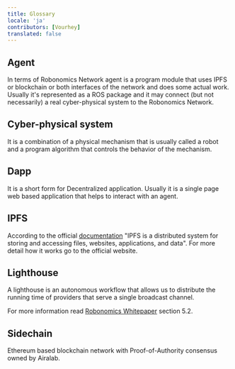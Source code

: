 ```yaml
---
title: Glossary
locale: 'ja' 
contributors: [Vourhey]
translated: false
---
```


## Agent

In terms of Robonomics Network agent is a program module that uses IPFS or blockchain or both interfaces of the network and does some actual work.
Usually it's represented as a ROS package and it may connect (but not necessarily) a real cyber-physical system to the Robonomics Network.

## Cyber-physical system

It is a combination of a physical mechanism that is usually called a robot and a program algorithm that controls the behavior of the mechanism.

## Dapp

It is a short form for Decentralized application. Usually it is a single page web based application that helps to interact with an agent.

## IPFS

According to the official [documentation](https://docs.ipfs.io/introduction/) "IPFS is a distributed system for storing and accessing files, websites, applications, and data".
For more detail how it works go to the official website.

## Lighthouse

A lighthouse is an autonomous workflow that allows us to distribute the running time of providers that serve a single broadcast channel.

For more information read [Robonomics Whitepaper](https://static.robonomics.network/docs/whitepaper/Robonomics-whitepaper-en.pdf) section 5.2.

## Sidechain

Ethereum based blockchain network with Proof-of-Authority consensus owned by Airalab.

